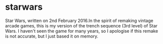 # starwars
Star Wars, written on 2nd February 2016.In the spirit of remaking vintage arcade games, this is my version of the trench sequence (3rd level) of Star Wars. I haven't seen the game for many years, so I apologise if this remake is not accurate, but I just based it on memory.
